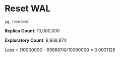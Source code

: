 # Reset WAL

`pg_resetwal`

**Replica Count**: 10,000,000

**Exploratory Count**: 9,968,874

Loss = (10000000 - 9968874)/10000000 = 0.0031126

